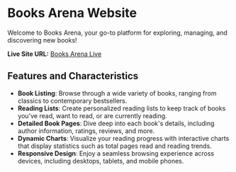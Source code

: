 # Books Arena Website

Welcome to Books Arena, your go-to platform for exploring, managing, and discovering new books!

**Live Site URL:** [Books Arena Live](https://www.booksarena.com)

## Features and Characteristics

- **Book Listing**: Browse through a wide variety of books, ranging from classics to contemporary bestsellers.
- **Reading Lists**: Create personalized reading lists to keep track of books you've read, want to read, or are currently reading.
- **Detailed Book Pages**: Dive deep into each book's details, including author information, ratings, reviews, and more.
- **Dynamic Charts**: Visualize your reading progress with interactive charts that display statistics such as total pages read and reading trends.
- **Responsive Design**: Enjoy a seamless browsing experience across devices, including desktops, tablets, and mobile phones.
